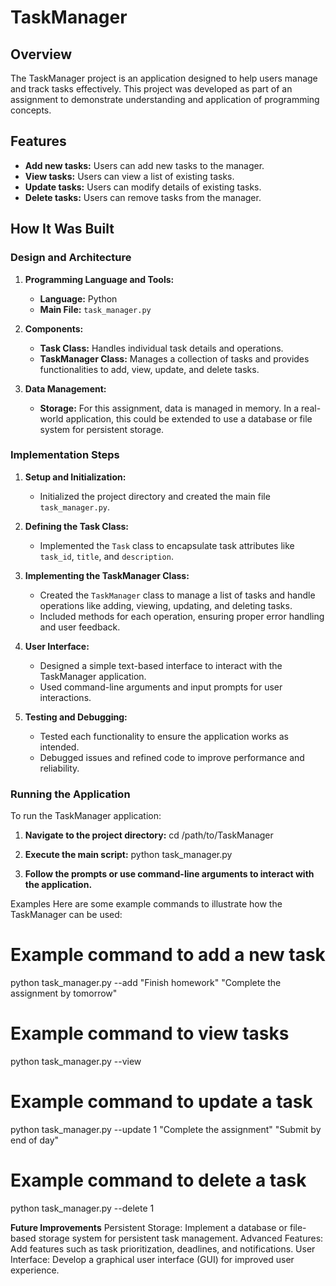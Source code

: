 # TaskManager

## Overview

The TaskManager project is an application designed to help users manage and track tasks effectively. This project was developed as part of an assignment to demonstrate understanding and application of programming concepts.

## Features

- **Add new tasks:** Users can add new tasks to the manager.
- **View tasks:** Users can view a list of existing tasks.
- **Update tasks:** Users can modify details of existing tasks.
- **Delete tasks:** Users can remove tasks from the manager.

## How It Was Built

### Design and Architecture

1. **Programming Language and Tools:**
   - **Language:** Python
   - **Main File:** `task_manager.py`

2. **Components:**
   - **Task Class:** Handles individual task details and operations.
   - **TaskManager Class:** Manages a collection of tasks and provides functionalities to add, view, update, and delete tasks.

3. **Data Management:**
   - **Storage:** For this assignment, data is managed in memory. In a real-world application, this could be extended to use a database or file system for persistent storage.

### Implementation Steps

1. **Setup and Initialization:**
   - Initialized the project directory and created the main file `task_manager.py`.

2. **Defining the Task Class:**
   - Implemented the `Task` class to encapsulate task attributes like `task_id`, `title`, and `description`.

3. **Implementing the TaskManager Class:**
   - Created the `TaskManager` class to manage a list of tasks and handle operations like adding, viewing, updating, and deleting tasks.
   - Included methods for each operation, ensuring proper error handling and user feedback.

4. **User Interface:**
   - Designed a simple text-based interface to interact with the TaskManager application.
   - Used command-line arguments and input prompts for user interactions.

5. **Testing and Debugging:**
   - Tested each functionality to ensure the application works as intended.
   - Debugged issues and refined code to improve performance and reliability.

### Running the Application

To run the TaskManager application:

1. **Navigate to the project directory:**
   cd /path/to/TaskManager

2. **Execute the main script:**
   python task_manager.py

3. **Follow the prompts or use command-line arguments to interact with the application.**

Examples
Here are some example commands to illustrate how the TaskManager can be used:

# Example command to add a new task
python task_manager.py --add "Finish homework" "Complete the assignment by tomorrow"

# Example command to view tasks
python task_manager.py --view

# Example command to update a task
python task_manager.py --update 1 "Complete the assignment" "Submit by end of day"

# Example command to delete a task
python task_manager.py --delete 1

**Future Improvements**
Persistent Storage: Implement a database or file-based storage system for persistent task management.
Advanced Features: Add features such as task prioritization, deadlines, and notifications.
User Interface: Develop a graphical user interface (GUI) for improved user experience.
